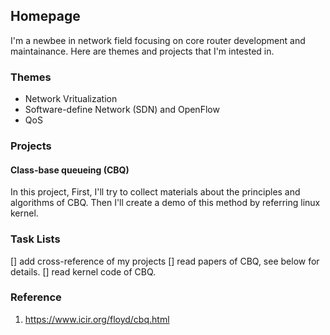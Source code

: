 ## Homepage
I'm a newbee in network field focusing on core router development and maintainance.
Here are themes and projects that I'm intested in.

### Themes

- Network Vritualization
- Software-define Network (SDN) and OpenFlow
- QoS

### Projects

#### Class-base queueing (CBQ)

In this project, First, I'll try to collect materials about the principles and algorithms of CBQ.
Then I'll create a demo of this method by referring linux kernel.

### Task Lists
[] add cross-reference of my projects
[] read papers of CBQ, see below for details.
[] read kernel code of CBQ.

### Reference
1. https://www.icir.org/floyd/cbq.html
